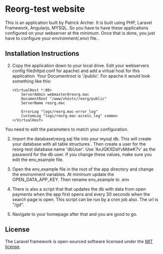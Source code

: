 # Reorg-test website

This is an application built by Patrick Archer.  It is built using PHP, Laravel Framework, Angularjs, MYSQL. So you have to have these applications configured on your webserver at the minimum. Once that is done, you just have to configure your environment(.env) file..  

## Installation Instructions





2.  Copy the application down to your local drive.  Edit your webservers config file(httpd.conf for apache) and add a virtual host for this application.  Your Documentroot is '/public'.  For apache it would look something like this:

		<VirtualHost *:80>
		    ServerAdmin webmaster@reorg.mac
		    DocumentRoot "/www/vhosts/reorg/public"
		    ServerName reorg.mac
		 
		    ErrorLog "logs/reorg.mac-error_log"
		    CustomLog "logs/reorg.mac-access_log" common
		</VirtualHost>

   You need to edit the parameters to match your configuration.

2. Import the database\reorg.sql file into your mysql db.  This will create your database with all table structures .  Then create a user for the reorg-test database name 'dbUser'.  Use 'AxJGKXDaYvMdwK7v' as the password for the db user.  If you change these values, make sure you edit the env_example file.

3. Open the env_example file in the root of the app directory and change the environment variables.  At minimum update the OPEN_DATA_APP_KEY. Then rename env_example to .env


4. There is also a script that that updates the db with data from open payments when the app first opens and every 30 seconds when the search page is open.  This script can be run by a cron job also.  The url is "/gd".

5.  Navigate to your homepage after that and you are good to go.




## License

The Laravel framework is open-sourced software licensed under the [MIT license](http://opensource.org/licenses/MIT).
